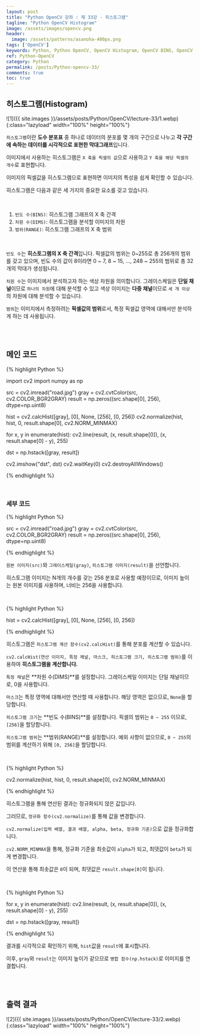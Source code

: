 ```yaml
---
layout: post
title: "Python OpenCV 강좌 : 제 33강 - 히스토그램"
tagline: "Python OpenCV Histogram"
image: /assets/images/opencv.png
header:
  image: /assets/patterns/asanoha-400px.png
tags: ['OpenCV']
keywords: Python, Python OpenCV, OpenCV Histogram, OpenCV BINS, OpenCV DIMS, OpenCV RANGE, OpenCV calcHist, OpenCV normalize
ref: Python-OpenCV
category: Python
permalink: /posts/Python-opencv-33/
comments: true
toc: true
---
```


## 히스토그램(Histogram)

![1]({{ site.images }}/assets/posts/Python/OpenCV/lecture-33/1.webp){:class="lazyload" width="100%" height="100%"}

`히스토그램`이란 **도수 분포표** 중 하나로 데이터의 분포를 몇 개의 구간으로 나누고 **각 구간에 속하는 데이터를 시각적으로 표현한 막대그래프**입니다.

이미지에서 사용하는 히스토그램은 `X 축을 픽셀의 값`으로 사용하고 `Y 축을 해당 픽셀의 개수`로 표현합니다.

이미지의 픽셀값을 히스토그램으로 표현하면 이미지의 특성을 쉽게 확인할 수 있습니다.

히스토그램은 다음과 같은 세 가지의 중요한 요소를 갖고 있습니다.

<br>

1.	`빈도 수(BINS)`: 히스토그램 그래프의 X 축 간격
2.	`차원 수(DIMS)`: 히스토그램을 분석할 이미지의 차원
3.	`범위(RANGE)`: 히스토그램 그래프의 X 축 범위

<br>

`빈도 수`는 **히스토그램의 X 축 간격**입니다. 픽셀값의 범위는 0~255로 총 256개의 범위를 갖고 있으며, 빈도 수의 값이 8이라면 0 ~ 7, 8 ~ 15, …, 248 ~ 255의 범위로 총 32개의 막대가 생성됩니다.

`차원 수`는 이미지에서 분석하고자 하는 색상 차원을 의미합니다. 그레이스케일은 **단일 채널**이므로 `하나의 차원`에 대해 분석할 수 있고 색상 이미지는 **다중 채널**이므로 `세 개 이상`의 차원에 대해 분석할 수 있습니다.

`범위`는 이미지에서 측정하려는 **픽셀값의 범위**로서, 특정 픽셀값 영역에 대해서만 분석하게 하는 데 사용됩니다. 

<br>
<br>

## 메인 코드

{% highlight Python %}

import cv2
import numpy as np

src = cv2.imread("road.jpg")
gray = cv2.cvtColor(src, cv2.COLOR_BGR2GRAY)
result = np.zeros((src.shape[0], 256), dtype=np.uint8)

hist = cv2.calcHist([gray], [0], None, [256], [0, 256])
cv2.normalize(hist, hist, 0, result.shape[0], cv2.NORM_MINMAX)

for x, y in enumerate(hist):
    cv2.line(result, (x, result.shape[0]), (x, result.shape[0] - y), 255)

dst = np.hstack([gray, result])

cv2.imshow("dst", dst)
cv2.waitKey(0)
cv2.destroyAllWindows()

{% endhighlight %}

<br>

### 세부 코드

{% highlight Python %}

src = cv2.imread("road.jpg")
gray = cv2.cvtColor(src, cv2.COLOR_BGR2GRAY)
result = np.zeros((src.shape[0], 256), dtype=np.uint8)

{% endhighlight %}

`원본 이미지(src)`와 `그레이스케일(gray)`, `히스토그램 이미지(result)`을 선언합니다.

히스토그램 이미지는 N개의 개수를 갖는 256 분포로 사용할 예정이므로, 이미지 높이는 원본 이미지를 사용하며, 너비는 256을 사용합니다.

<br>

{% highlight Python %}

hist = cv2.calcHist([gray], [0], None, [256], [0, 256])

{% endhighlight %}

히스토그램은 `히스토그램 계산 함수(cv2.calcHist)`를 통해 분포를 계산할 수 있습니다.

`cv2.calcHist(연산 이미지, 특정 채널, 마스크, 히스토그램 크기, 히스토그램 범위)`를 이용하여 **히스토그램을 계산합니다.**

`특정 채널`은 **차원 수(DIMS)**를 설정합니다. 그레이스케일 이미지는 단일 채널이므로, 0을 사용합니다.

`마스크`는 특정 영역에 대해서만 연산할 때 사용합니다. 해당 영역은 없으므로, `None`을 할당합니다.

`히스토그램 크기`는 **빈도 수(BINS)**를 설정합니다. 픽셀의 범위는 `0 ~ 255` 이므로, `[256]`을 할당합니다.

`히스토그램 범위`는 **범위(RANGE)**를 설정합니다. 예외 사항이 없으므로, `0 ~ 255`의 범위를 계산하기 위해 `[0, 256]`을 할당합니다.

<br>

{% highlight Python %}

cv2.normalize(hist, hist, 0, result.shape[0], cv2.NORM_MINMAX)

{% endhighlight %}

히스토그램을 통해 연산된 결과는 정규화되지 않은 값입니다.

그러므로, `정규화 함수(cv2.normalize)`를 통해 값을 변경합니다.

`cv2.normalize(입력 배열, 결과 배열, alpha, beta, 정규화 기준)`으로 값을 정규화합니다.

`cv2.NORM_MINMAX`을 통해, 정규화 기준을 최솟값이 `alpha`가 되고, 최댓값이 `beta`가 되게 변경합니다.

이 연산을 통해 최솟값은 `0`이 되며, 최댓값은 `result.shape[0]`이 됩니다.

<br>

{% highlight Python %}

for x, y in enumerate(hist):
    cv2.line(result, (x, result.shape[0]), (x, result.shape[0] - y), 255)

dst = np.hstack([gray, result])

{% endhighlight %}

결과를 시각적으로 확인하기 위해, `hist`값을 `result`에 표시합니다.

이후, `gray`와 `result`는 이미지 높이가 같으므로 `병합 함수(np.hstack)`로 이미지를 연결합니다.

<br>
<br>

## 출력 결과

![2]({{ site.images }}/assets/posts/Python/OpenCV/lecture-33/2.webp){:class="lazyload" width="100%" height="100%"}
